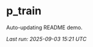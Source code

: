 # p_train

Auto-updating README demo.

<!--START_SECTION:status-->
_Last run: 2025-09-03 15:21 UTC_
<!--END_SECTION:status-->











































































































































































































































































































































